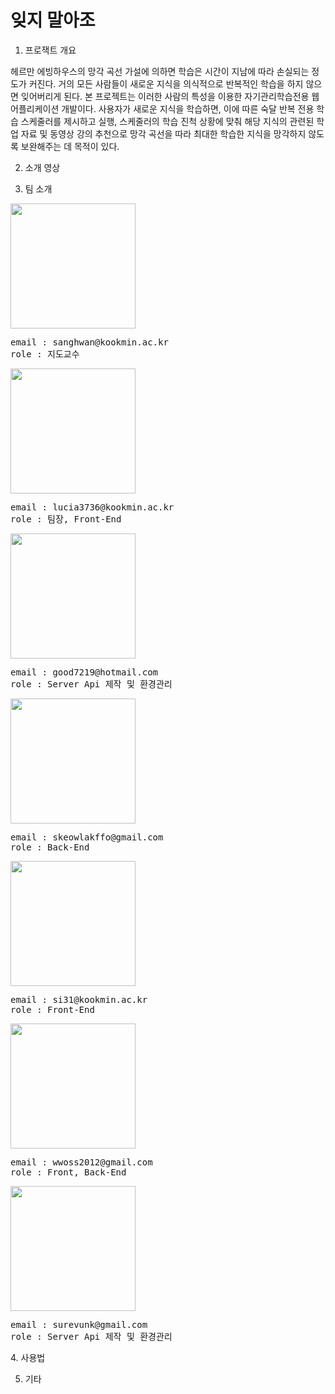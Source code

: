 <h1>잊지 말아조</h1>

1. 프로잭트 개요

 헤르만 에빙하우스의 망각 곡선 가설에 의하면 학습은 시간이 지남에 따라 손실되는 정도가 커진다. 거의 모든 사람들이 새로운 지식을 의식적으로 반복적인 학습을 하지 않으면 잊어버리게 된다. 
 본 프로젝트는 이러한 사람의 특성을 이용한 자기관리학습전용 웹 어플리케이션 개발이다.
 사용자가 새로운 지식을 학습하면, 이에 따른 숙달 반복 전용 학습 스케줄러를 제시하고  실행, 스케줄러의 학습 진척 상황에 맞춰 해당 지식의 관련된 학업 자료 및 동영상 강의 추천으로 망각 곡선을 따라 최대한 학습한 지식을 망각하지 않도록 보완해주는 데 목적이 있다.


2. 소개 영상

3. 팀 소개
<img src="https://github.com/wwoss3650/capstone-2020-18/blob/e16ba340343cc2594da6fb95da4a7d3acfc3d75a/image/k0.jpg" width="200px" height="200px">
<pre>
email : sanghwan@kookmin.ac.kr
role : 지도교수
</pre>
<img src="https://github.com/wwoss3650/capstone-2020-18/blob/e16ba340343cc2594da6fb95da4a7d3acfc3d75a/image/k1.jpg" width="200px" height="200px">
<pre>
email : lucia3736@kookmin.ac.kr
role : 팀장, Front-End
</pre>
<img src="https://github.com/wwoss3650/capstone-2020-18/blob/e16ba340343cc2594da6fb95da4a7d3acfc3d75a/image/k2.png" width="200px" height="200px">
<pre>
email : good7219@hotmail.com
role : Server Api 제작 및 환경관리
</pre>
<img src="https://github.com/wwoss3650/capstone-2020-18/blob/e16ba340343cc2594da6fb95da4a7d3acfc3d75a/image/k3.jpg" width="200px" height="200px">
<pre>
email : skeowlakffo@gmail.com
role : Back-End
</pre>
<img src="https://github.com/wwoss3650/capstone-2020-18/blob/e16ba340343cc2594da6fb95da4a7d3acfc3d75a/image/k4_2.jpg" width="200px" height="200px">
<pre>
email : si31@kookmin.ac.kr
role : Front-End
</pre>
<img src="https://github.com/wwoss3650/capstone-2020-18/blob/e16ba340343cc2594da6fb95da4a7d3acfc3d75a/image/k5.jpg" width="200px" height="200px">
<pre>
email : wwoss2012@gmail.com
role : Front, Back-End
</pre>
<img src="https://github.com/wwoss3650/capstone-2020-18/blob/e16ba340343cc2594da6fb95da4a7d3acfc3d75a/image/k6.jpg" width="200px" height="200px">
<pre>
email : surevunk@gmail.com
role : Server Api 제작 및 환경관리
</pre>
4. 사용법

5. 기타


